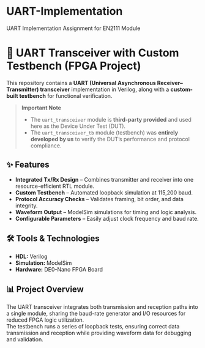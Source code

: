 # UART-Implementation
UART Implementation Assignment for EN2111 Module
# 🚀 UART Transceiver with Custom Testbench (FPGA Project)

This repository contains a **UART (Universal Asynchronous Receiver–Transmitter) transceiver** implementation in Verilog, along with a **custom-built testbench** for functional verification.

> **Important Note**  
> - The `uart_transceiver` module is **third-party provided** and used here as the Device Under Test (DUT).  
> - The `uart_transceiver_tb` module (testbench) was **entirely developed by us** to verify the DUT’s performance and protocol compliance.

## ✨ Features
- **Integrated Tx/Rx Design** – Combines transmitter and receiver into one resource-efficient RTL module.
- **Custom Testbench** – Automated loopback simulation at 115,200 baud.
- **Protocol Accuracy Checks** – Validates framing, bit order, and data integrity.
- **Waveform Output** – ModelSim simulations for timing and logic analysis.
- **Configurable Parameters** – Easily adjust clock frequency and baud rate.

## 🛠 Tools & Technologies
- **HDL:** Verilog  
- **Simulation:** ModelSim  
- **Hardware:** DE0-Nano FPGA Board  

## 📊 Project Overview
The UART transceiver integrates both transmission and reception paths into a single module, sharing the baud-rate generator and I/O resources for reduced FPGA logic utilization.  
The testbench runs a series of loopback tests, ensuring correct data transmission and reception while providing waveform data for debugging and validation.
